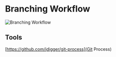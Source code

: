 # Branching Workflow

![Branching Workflow](https://www.evernote.com/shard/s145/sh/42cd5f5d-f609-41ec-b6e8-807c3c49f498/35143c32e249cb4adee2ecd67809850a/deep/0/branching.graffle.png)

## Tools
[https://github.com/jdigger/git-process](Git Process)
